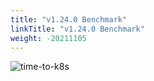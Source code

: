 ```yaml
---
title: "v1.24.0 Benchmark"
linkTitle: "v1.24.0 Benchmark"
weight: -20211105
---
```


![time-to-k8s](/images/benchmarks/timeToK8s/v1.24.0.png)
